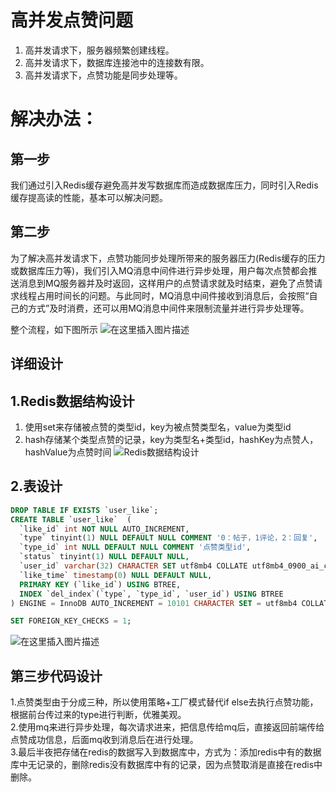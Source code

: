 # 高并发点赞问题

 1. 高并发请求下，服务器频繁创建线程。
 2. 高并发请求下，数据库连接池中的连接数有限。
 3. 高并发请求下，点赞功能是同步处理等。

# 解决办法：
## 第一步
我们通过引入Redis缓存避免高并发写数据库而造成数据库压力，同时引入Redis缓存提高读的性能，基本可以解决问题。
## 第二步
为了解决高并发请求下，点赞功能同步处理所带来的服务器压力(Redis缓存的压力或数据库压力等)，我们引入MQ消息中间件进行异步处理，用户每次点赞都会推送消息到MQ服务器并及时返回，这样用户的点赞请求就及时结束，避免了点赞请求线程占用时间长的问题。与此同时，MQ消息中间件接收到消息后，会按照“自己的方式”及时消费，还可以用MQ消息中间件来限制流量并进行异步处理等。

整个流程，如下图所示
![在这里插入图片描述](https://img-blog.csdnimg.cn/20210204123945595.png)
## 详细设计
## 1.Redis数据结构设计

 1. 使用set来存储被点赞的类型id，key为被点赞类型名，value为类型id
 2. hash存储某个类型点赞的记录，key为类型名+类型id，hashKey为点赞人，hashValue为点赞时间
![Redis数据结构设计](https://img-blog.csdnimg.cn/20210204180756581.png)
## 2.表设计

```sql
DROP TABLE IF EXISTS `user_like`;
CREATE TABLE `user_like`  (
  `like_id` int NOT NULL AUTO_INCREMENT,
  `type` tinyint(1) NULL DEFAULT NULL COMMENT '0：帖子，1评论，2：回复',
  `type_id` int NULL DEFAULT NULL COMMENT '点赞类型id',
  `status` tinyint(1) NULL DEFAULT NULL,
  `user_id` varchar(32) CHARACTER SET utf8mb4 COLLATE utf8mb4_0900_ai_ci NULL DEFAULT NULL,
  `like_time` timestamp(0) NULL DEFAULT NULL,
  PRIMARY KEY (`like_id`) USING BTREE,
  INDEX `del_index`(`type`, `type_id`, `user_id`) USING BTREE
) ENGINE = InnoDB AUTO_INCREMENT = 10101 CHARACTER SET = utf8mb4 COLLATE = utf8mb4_0900_ai_ci ROW_FORMAT = Dynamic;

SET FOREIGN_KEY_CHECKS = 1;
```
![在这里插入图片描述](https://img-blog.csdnimg.cn/20210204181413463.jpg#pic_center)

## 第三步代码设计
1.点赞类型由于分成三种，所以使用策略+工厂模式替代if else去执行点赞功能，根据前台传过来的type进行判断，优雅美观。<br>
 2.使用mq来进行异步处理，每次请求进来，把信息传给mq后，直接返回前端传给点赞成功信息，后面mq收到消息后在进行处理。<br>
 3.最后半夜把存储在redis的数据写入到数据库中，方式为：添加redis中有的数据库中无记录的，删除redis没有数据库中有的记录，因为点赞取消是直接在redis中删除。
　　　　　　　　　　　　
